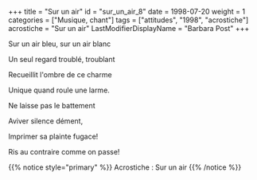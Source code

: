 +++
title = "Sur un air"
id = "sur_un_air_8"
date = 1998-07-20
weight = 1
categories = ["Musique, chant"]
tags = ["attitudes", "1998", "acrostiche"]
acrostiche = "Sur un air"
LastModifierDisplayName = "Barbara Post"
+++

Sur un air bleu, sur un air blanc

Un seul regard troublé, troublant

Recueillit l'ombre de ce charme

Unique quand roule une larme.

Ne laisse pas le battement

Aviver silence dément,

Imprimer sa plainte fugace!

Ris au contraire comme on passe!

{{% notice style="primary" %}}
Acrostiche : Sur un air
{{% /notice %}}
